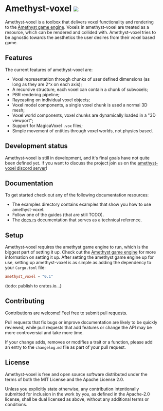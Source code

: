 # Amethyst-voxel [![](https://github.com/Kurble/amethyst_voxel/workflows/Clippy/badge.svg)](https://github.com/Kurble/amethyst_voxel/actions)

Amethyst-voxel is a toolbox that delivers voxel functionality and rendering to the [Amethyst game engine](https://amethyst.rs/). Voxels in amethyst-voxel are treated as a resource, which can be rendered and collided with.  Amethyst-voxel tries to be agnostic towards the aesthetics the user desires from their voxel based game.

## Features
The current features of amethyst-voxel are:
- Voxel representation through chunks of user defined dimensions (as long as they are 2^x on each axis);
- A recursive structure, each voxel can contain a chunk of subvoxels;
- PBR rendering pipeline;
- Raycasting on individual voxel objects;
- Voxel model components, a single voxel chunk is used a normal 3D mesh;
- Voxel world components, voxel chunks are dynamically loaded in a "3D viewport";
- Support for MagicaVoxel `.vox` files;
- Simple movement of entities through voxel worlds, not physics based.

## Development status
Amethyst-voxel is still in development, and it's final goals have not quite been defined yet. If you want to discuss the project join us on the [amethyst-voxel discord server](https://discord.gg/7gcf2Z)!

## Documentation
To get started check out any of the following documentation resources:
- The examples directory contains examples that show you how to use amethyst-voxel.
- Follow one of the guides (that are still TODO).
- The [docs.rs](docs.rs) documentation that serves as a technical reference.

## Setup
Amethyst-voxel requires the amethyst game engine to run, which is the biggest part of setting it up. Check out the [Amethyst game engine](https://amethyst.rs/) for more information on setting it up. After setting the amethyst game engine up for use, setting up amethyst-voxel is as simple as adding the dependency to your `Cargo.toml` file:
```toml
amethyst_voxel = "0.1"
```

(todo: publish to crates.io...)


## Contributing

Contributions are welcome! Feel free to submit pull requests.

Pull requests that fix bugs or improve documentation are likely to be quickly reviewed, while pull
requests that add features or change the API may be more controversial and take more time.

If your change adds, removes or modifies a trait or a function, please add an entry to the
`changelog.md` file as part of your pull request.

## License

Amethyst-voxel is free and open source software distributed under the terms of both the MIT License and the Apache License 2.0.

Unless you explicitly state otherwise, any contribution intentionally submitted for inclusion in the work by you, as defined in the Apache-2.0 license, shall be dual licensed as above, without any additional terms or conditions.